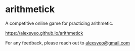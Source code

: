# arithmetick

A competitive online game for practicing arithmetic.

https://alexsyeo.github.io/arithmetick


For any feedback, please reach out to alexsyeo@gmail.com
